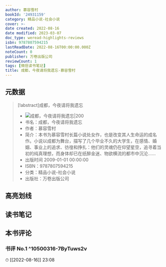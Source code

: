 ```yaml
---
author: 慕容雪村
bookId: '24931159'
category: 精品小说-社会小说
cover: >-
date created: 2022-08-16
date modified: 2023-03-07
doc_type: weread-highlights-reviews
isbn: 9787807594215
lastReadDate: 2022-08-16T00:00:00.000Z
noteCount: 0
publisher: 万卷出版公司
reviewCount: 1
tags: [微信读书笔记]
title: 成都，今夜请将我遗忘-慕容雪村
---
```


## 元数据

>[!abstract]成都，今夜请将我遗忘
> - ![成都，今夜请将我遗忘|200](https://wfqqreader-1252317822.image.myqcloud.com/cover/159/24931159/t7_24931159.jpg)
> - 书名：成都，今夜请将我遗忘
> - 作者：慕容雪村
> - 简介：本书为慕容雪村长篇小说处女作，也是改变其人生命运的成名作。小说以成都为舞台，描写了几个毕业不久的大学生，在感情、婚姻、事业上的追求、彷徨和挣扎：他们的灵魂仍在仰望星空，追寻着当初的纯真理想，而身体却已在纸醉金迷、物欲横流的都市中沉沦……
> - 出版时间 2009-01-01 00:00:00
> - ISBN：9787807594215
> - 分类：精品小说-社会小说
> - 出版社：万卷出版公司

## 高亮划线

## 读书笔记

## 本书评论

### 书评 No.1 ^10500316-7ByTuws2v

⏱ [[2022-08-16]] 23:08
